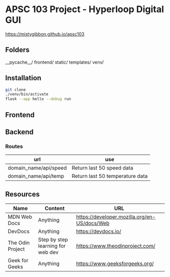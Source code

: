 # APSC 103 Project - Hyperloop Digital GUI

https://mistygibbon.github.io/apsc103

## Folders
\_\_pycache\_\_/
frontend/
static/
templates/
venv/

## Installation

``` bash
git clone
./venv/bin/activate
flask --app hello --debug run
```

## Frontend

## Backend
### Routes
| url                   | use                             |
| --------------------- | ------------------------------- |
| domain_name/api/speed | Return last 50 speed data       |
| domain_name/api/temp  | Return last 50 temperature data |
## Resources
| Name             | Content                           | URL                                          |
| ---------------- | --------------------------------- | -------------------------------------------- |
| MDN Web Docs     | Anything                          | https://developer.mozilla.org/en-US/docs/Web |
| DevDocs          | Anything                          | https://devdocs.io/                          |
| The Odin Project | Step by step learning for web dev | https://www.theodinproject.com/              |
| Geek for Geeks   | Anything                          | https://www.geeksforgeeks.org/               |